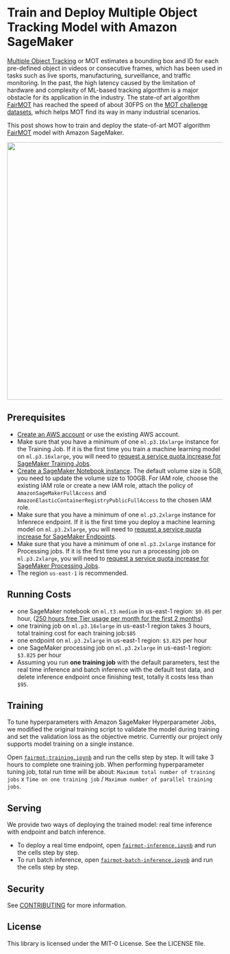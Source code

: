 # Train and Deploy Multiple Object Tracking Model with Amazon SageMaker


[Multiple Object Tracking](https://motchallenge.net/) or MOT estimates a bounding box and ID for each pre-defined object in videos or consecutive frames, which has been used in tasks such as live sports, manufacturing, surveillance, and traffic monitoring. In the past, the high latency caused by the limitation of hardware and complexity of ML-based tracking algorithm is a major obstacle for its application in the industry. The state-of art algorithm [FairMOT](https://arxiv.org/abs/2004.01888) has reached the speed of about 30FPS on the [MOT challenge datasets](https://motchallenge.net/), which helps MOT find its way in many industrial scenarios.

This post shows how to train and deploy the state-of-art MOT algorithm [FairMOT](https://github.com/ifzhang/FairMOT) model with Amazon SageMaker.

<div align="center"><img width=600 src="./img/mot_sample.gif"></div>

## Prerequisites
- [Create an AWS account](https://aws.amazon.com/premiumsupport/knowledge-center/create-and-activate-aws-account/) or use the existing AWS account.
- Make sure that you have a minimum of one `ml.p3.16xlarge` instance for the Training Job. If it is the first time you train a machine learning model on `ml.p3.16xlarge`, you will need to [request a service quota increase for SageMaker Training Jobs]( https://docs.aws.amazon.com/sagemaker/latest/dg/regions-quotas.html).
- [Create a SageMaker Notebook instance](https://docs.aws.amazon.com/sagemaker/latest/dg/howitworks-create-ws.html). The default volume size is 5GB, you need to update the volume size to 100GB. For IAM role, choose the existing IAM role or create a new IAM role, attach the policy of `AmazonSageMakerFullAccess` and `AmazonElasticContainerRegistryPublicFullAccess` to the chosen IAM role.
- Make sure that you have a minimum of one `ml.p3.2xlarge` instance for Infenrece endpoint. If it is the first time you deploy a machine learning model on `ml.p3.2xlarge`, you will need to [request a service quota increase for SageMaker Endpoints]( https://docs.aws.amazon.com/sagemaker/latest/dg/regions-quotas.html).
- Make sure that you have a minimum of one `ml.p3.2xlarge` instance for Processing jobs. If it is the first time you run a processing job on `ml.p3.2xlarge`, you will need to [request a service quota increase for SageMaker Processing Jobs]( https://docs.aws.amazon.com/sagemaker/latest/dg/regions-quotas.html).
- The region `us-east-1` is recommended.

## Running Costs
- one SageMaker notebook on `ml.t3.medium` in us-east-1 region: `$0.05` per hour, ([250 hours free Tier usage per month for the first 2 months](https://aws.amazon.com/sagemaker/pricing/))
- one training job on `ml.p3.16xlarge` in us-east-1 region takes 3 hours, total training cost for each training job:`$85`
- one endpoint on `ml.p3.2xlarge` in us-east-1 region: `$3.825` per hour
- one SageMaker processing job on `ml.p3.2xlarge` in us-east-1 region: `$3.825`  per hour
- Assuming you run **one training job** with the default parameters, test the real time inference and batch inference with the default test data, and delete inference endpoint once finishing test, totally it costs less than `$95`.

## Training

To tune hyperparameters with Amazon SageMaker Hyperparameter Jobs, we modified the original training script to validate the model during training and set the validation loss as the objective metric. Currently our project only supports model training on a single instance.

Open [`fairmot-training.ipynb`](fairmot-training.ipynb) and run the cells step by step. It will take 3 hours to complete one training job. When performing hyperparameter tuning job, total run time will be about: `Maximum total number of training jobs` x `Time on one training job` / `Maximum number of parallel training jobs`.

## Serving

We provide two ways of deploying the trained model: real time inference with endpoint and batch inference.
- To deploy a real time endpoint, open [`fairmot-inference.ipynb`](fairmot-inference.ipynb) and run the cells step by step.
- To run batch inference, open [`fairmot-batch-inference.ipynb`](fairmot-batch-inference.ipynb) and run the cells step by step.

## Security

See [CONTRIBUTING](CONTRIBUTING.md#security-issue-notifications) for more information.

## License

This library is licensed under the MIT-0 License. See the LICENSE file.
